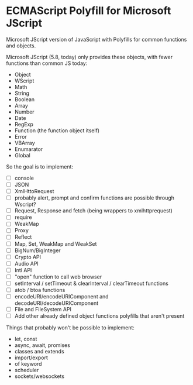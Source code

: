 # ECMAScript Polyfill for Microsoft JScript 
Microsoft JScript version of JavaScript with Polyfills for common functions and objects.  

Microsoft JScript (5.8, today) only provides these objects, with fewer functions than common JS today:
- Object
- WScript
- Math
- String
- Boolean
- Array
- Number
- Date
- RegExp
- Function (the function object itself)
- Error
- VBArray
- Enumarator
- Global

So the goal is to implement:
- [ ] console
- [ ] JSON
- [ ] XmlHttoRequest
- [ ] probably alert, prompt and confirm functions are possible through Wscript?
- [ ] Request, Response and fetch (being wrappers to xmlhttprequest)
- [ ] require
- [ ] WeakMap
- [ ] Proxy
- [ ] Reflect 
- [ ] Map, Set, WeakMap and WeakSet
- [ ] BigNum/BigInteger
- [ ] Crypto API
- [ ] Audio API
- [ ] Intl API
- [ ] "open" function to call web browser
- [ ] setInterval / setTimeout & clearInterval / clearTimeout functions
- [ ] atob / btoa functions
- [ ] encodeURI/encodeURIComponent and decodeURI/decodeURIComponent
- [ ] File and FileSystem API
- [ ] Add other already defined object functions polyfills that aren't present

Things that probably won't be possible to implement:
- let, const
- async, await, promises
- classes and extends
- import/export
- of keyword
- scheduler
- sockets/websockets

